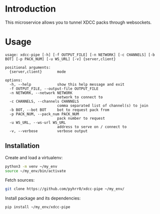 # Introduction
This microservice allows you to tunnel XDCC packs through websockets.

# Usage

```
usage: xdcc-pipe [-h] [-f OUTPUT_FILE] [-n NETWORK] [-c CHANNELS] [-b BOT] [-p PACK_NUM] [-u WS_URL] [-v] {server,client}

positional arguments:
  {server,client}       mode

options:
  -h, --help            show this help message and exit
  -f OUTPUT_FILE, --output-file OUTPUT_FILE
  -n NETWORK, --network NETWORK
                        network to connect to
  -c CHANNELS, --channels CHANNELS
                        comma separated list of channel(s) to join
  -b BOT, --bot BOT     bot to request pack from
  -p PACK_NUM, --pack_num PACK_NUM
                        pack number to request
  -u WS_URL, --ws-url WS_URL
                        address to serve on / connect to
  -v, --verbose         verbose output
```

## Installation

Create and load a virtualenv:
``` bash
python3 -m venv ~/my_env
source ~/my_env/bin/activate
```

Fetch sources:
``` bash
git clone https://github.com/pyhrr0/xdcc-pipe ~/my_env/
```

Install package and its dependencies:
``` bash
pip install ~/my_env/xdcc-pipe
```
